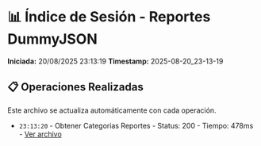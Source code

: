 # 📊 Índice de Sesión - Reportes DummyJSON

**Iniciada:** 20/08/2025 23:13:19
**Timestamp:** 2025-08-20_23-13-19

## 📋 Operaciones Realizadas

Este archivo se actualiza automáticamente con cada operación.
- `23:13:20` - Obtener Categorias Reportes - Status: 200 - Tiempo: 478ms - [Ver archivo](obtener_categorias_reportes_01_2025-08-20_23-13-19.json)


